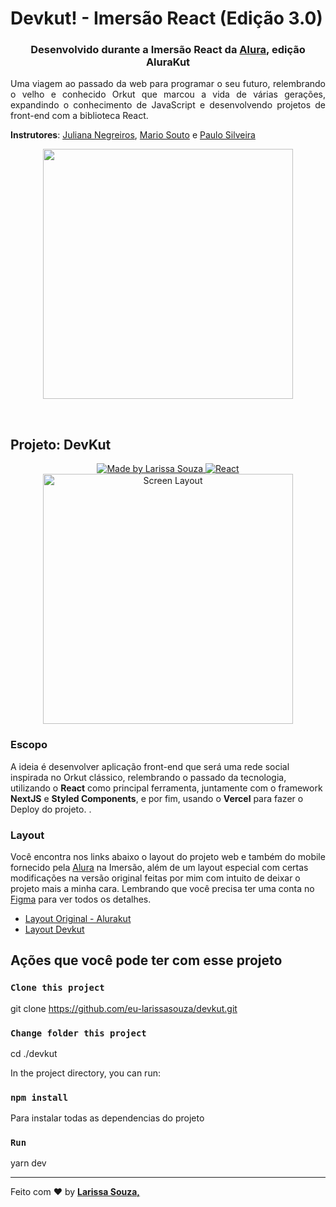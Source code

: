 # Devkut! - Imersão React (Edição 3.0)

<h3 align="center">Desenvolvido durante a Imersão React da <a href="https://www.alura.com.br/">Alura</a>, edição AluraKut</h3>

<p align="justify">Uma viagem ao passado da web para programar o seu futuro, relembrando o velho e conhecido Orkut que marcou a vida de várias gerações, expandindo o conhecimento de JavaScript e desenvolvendo projetos de front-end com a biblioteca React.
</p>

**Instrutores**: [Juliana Negreiros](https://github.com/juunegreiros),
[Mario Souto](https://github.com/omariosouto) e
[Paulo Silveira](https://github.com/peas)

<p align="center">
  <img  width='400' src='https://www.alura.com.br/assets/img/imersoes/imersao-react/logo-imersao-react-header.1623772240.svg'>
</p>
<br>

## Projeto: DevKut

<p align="center">
   <a href="https://www.instagram.com/_larissa.a.souza">
  <img src="https://img.shields.io/badge/-Made%20By%20Larissa%20Souza%20-8337FF?style=for-the-badge&logoColor=white" alt =" Made by Larissa Souza " target="_blank">
  </a>
  <a href="https://reactjs.org">
  <img src="https://img.shields.io/badge/-React-20232a?style=for-the-badge&logo=React&logoColor=61dafb" alt =" React " target="_blank">
    </a>
    <br>
  <a href="https://devkut-purple.vercel.app/login">
   <img width='400' src="https://github.com/eu-larissasouza/devkut/blob/main/img/screens/DevKut_Screenshoot.png?raw=true" alt =" Screen Layout " target="_blank">
    </a>

</p>

### Escopo

A ideia é desenvolver aplicação front-end que será uma rede social inspirada no Orkut clássico, relembrando o passado da tecnologia, utilizando o **React** como principal ferramenta, juntamente com o framework **NextJS** e **Styled Components**, e por fim, usando o **Vercel** para fazer o Deploy do projeto. .

### Layout

Você encontra nos links abaixo o layout do projeto web e também do mobile fornecido pela <a href="https://www.alura.com.br/">Alura</a> na Imersão, além de um layout especial com certas modificações na versão original feitas por mim com intuito de deixar o projeto mais a minha cara. Lembrando que você precisa ter uma conta no [Figma](http://figma.com/) para ver todos os detalhes.

- [Layout Original - Alurakut](https://www.figma.com/file/xHF0n0qxiE2rqjqAILiBUB/Alurakut?node-id=58%3A0)
- [Layout Devkut](https://www.figma.com/file/w3mXyDS4vEnTnT7KRJ3ty7/DevKut?node-id=58%3A0)

## Ações que você pode ter com esse projeto

### `Clone this project`

git clone https://github.com/eu-larissasouza/devkut.git

### `Change folder this project`

cd ./devkut

In the project directory, you can run:

### `npm install`

Para instalar todas as dependencias do projeto

### `Run`

yarn dev

<hr>

Feito com ♥ by <strong><a href="edin.com/in/larissa-a-souza/">Larissa Souza, </a></strong>
